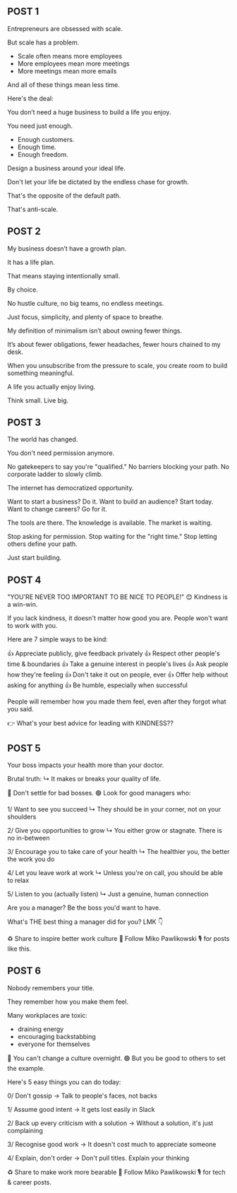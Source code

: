 ## POST 1

Entrepreneurs are obsessed with scale.

But scale has a problem.

- Scale often means more employees
- More employees mean more meetings
- More meetings mean more emails

And all of these things mean less time.

Here's the deal:

You don’t need a huge business to build a life you enjoy.

You need just enough.

- Enough customers.
- Enough time.
- Enough freedom.

Design a business around your ideal life.

Don't let your life be dictated by the endless chase for growth.

That's the opposite of the default path.

That's anti-scale.

## POST 2

My business doesn’t have a growth plan.

It has a life plan.

That means staying intentionally small.

By choice.

No hustle culture, no big teams, no endless meetings.

Just focus, simplicity, and plenty of space to breathe.

My definition of minimalism isn’t about owning fewer things.

It’s about fewer obligations, fewer headaches, fewer hours chained to my desk.

When you unsubscribe from the pressure to scale, you create room to build something meaningful.

A life you actually enjoy living.

Think small.
Live big.

## POST 3

The world has changed.

You don't need permission anymore.

No gatekeepers to say you're "qualified."
No barriers blocking your path.
No corporate ladder to slowly climb.

The internet has democratized opportunity.

Want to start a business? Do it.
Want to build an audience? Start today.
Want to change careers? Go for it.

The tools are there.
The knowledge is available.
The market is waiting.

Stop asking for permission.
Stop waiting for the "right time."
Stop letting others define your path.

Just start building.

## POST 4

"YOU'RE NEVER TOO IMPORTANT TO BE NICE TO PEOPLE!"
😊 Kindness is a win-win.

If you lack kindness, it doesn't matter how good you are.
People won't want to work with you.

Here are 7 simple ways to be kind:

👍 Appreciate publicly, give feedback privately
👍 Respect other people's time & boundaries
👍 Take a genuine interest in people's lives
👍 Ask people how they're feeling
👍 Don't take it out on people, ever
👍 Offer help without asking for anything
👍 Be humble, especially when successful

People will remember how you made them feel,
even after they forgot what you said.

👉 What's your best advice for leading with KINDNESS??

## POST 5

Your boss impacts your health more than your doctor.

Brutal truth:
↳ It makes or breaks your quality of life.

🔴 Don't settle for bad bosses.
🟢 Look for good managers who:

1/ Want to see you succeed
↳ They should be in your corner, not on your shoulders

2/ Give you opportunities to grow
↳ You either grow or stagnate. There is no in-between

3/ Encourage you to take care of your health
↳ The healthier you, the better the work you do

4/ Let you leave work at work
↳ Unless you're on call, you should be able to relax

5/ Listen to you (actually listen)
↳ Just a genuine, human connection

Are you a manager?
Be the boss you'd want to have.

What's THE best thing a manager did for you?
LMK 👇

♻️ Share to inspire better work culture
🔔 Follow Miko Pawlikowski 🎙️ for posts like this.

## POST 6

Nobody remembers your title.

They remember how you make them feel.

Many workplaces are toxic:

- draining energy
- encouraging backstabbing
- everyone for themselves

🔴 You can't change a culture overnight.
🟢 But you be good to others to set the example.

Here's 5 easy things you can do today:

0/ Don't gossip
→ Talk to people's faces, not backs

1/ Assume good intent
→ It gets lost easily in Slack

2/ Back up every criticism with a solution
→ Without a solution, it's just complaining

3/ Recognise good work
→ It doesn't cost much to appreciate someone

4/ Explain, don't order
→ Don't pull titles. Explain your thinking

♻️ Share to make work more bearable
🔔 Follow Miko Pawlikowski 🎙️ for tech & career posts.
